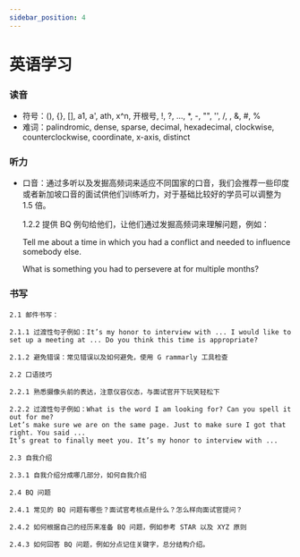 ```yaml
---
sidebar_position: 4
---
```


# 英语学习

### 读音

- 符号：(), {}, [], a1, a', ath, x^n, 开根号, !, ?, ..., *, -, "", '', /, \, &, #, %
- 难词：palindromic, dense, sparse, decimal, hexadecimal, clockwise, counterclockwise, coordinate, x-axis, distinct

### 听力

- 口音：通过多听以及发掘高频词来适应不同国家的口音，我们会推荐一些印度或者新加坡口音的面试供他们训练听力，对于基础比较好的学员可以调整为 1.5 倍。

    1.2.2 提供 BQ 例句给他们，让他们通过发掘高频词来理解问题，例如：

    Tell me about a time in which you had a conflict and needed to influence somebody else.

    What is something you had to persevere at for multiple months?

### 书写

    2.1 邮件书写：

    2.1.1 过渡性句子例如：It’s my honor to interview with ... I would like to set up a meeting at ... Do you think this time is appropriate?

    2.1.2 避免错误：常见错误以及如何避免，使用 G rammarly 工具检查

    2.2 口语技巧

    2.2.1 熟悉摄像头前的表达，注意仪容仪态，与面试官开下玩笑轻松下

    2.2.2 过渡性句子例如：What is the word I am looking for? Can you spell it out for me?
    Let’s make sure we are on the same page. Just to make sure I got that right. You said ...
    It’s great to finally meet you. It’s my honor to interview with ...

    2.3 自我介绍

    2.3.1 自我介绍分成哪几部分，如何自我介绍

    2.4 BQ 问题

    2.4.1 常见的 BQ 问题有哪些？面试官考核点是什么？怎么样向面试官提问？

    2.4.2 如何根据自己的经历来准备 BQ 问题，例如参考 STAR 以及 XYZ 原则

    2.4.3 如何回答 BQ 问题，例如分点记住关键字，总分结构介绍。
